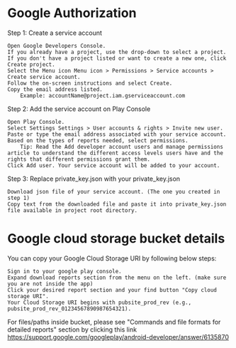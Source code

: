 # Google Authorization
Step 1: Create a service account

    Open Google Developers Console.
    If you already have a project, use the drop-down to select a project. If you don't have a project listed or want to create a new one, click Create project.
    Select the Menu icon Menu icon > Permissions > Service accounts > Create service account.
    Follow the on-screen instructions and select Create.
    Copy the email address listed.
        Example: accountName@project.iam.gserviceaccount.com

 
Step 2: Add the service account on Play Console

    Open Play Console.
    Select Settings Settings > User accounts & rights > Invite new user.
    Paste or type the email address associated with your service account.
    Based on the types of reports needed, select permissions. 
        Tip: Read the Add developer account users and manage permissions article to understand the different access levels users have and the rights that different permissions grant them.
    Click Add user. Your service account will be added to your account.
    
    
Step 3: Replace private_key.json with your private_key.json
    
    Download json file of your service account. (The one you created in step 1)
    Copy text from the downloaded file and paste it into private_key.json file available in project root directory.


 # Google cloud storage bucket details
 You can copy your Google Cloud Storage URI by following below steps:
 
    Sign in to your google play console.
    Expand download reports section from the menu on the left. (make sure you are not inside the app)
    Click your desired report section and your find button "Copy cloud storage URI".
    Your Cloud Storage URI begins with pubsite_prod_rev (e.g., pubsite_prod_rev_01234567890987654321).
  
  For files/paths inside bucket, please see "Commands and file formats for detailed reports" section by clicking this link https://support.google.com/googleplay/android-developer/answer/6135870
